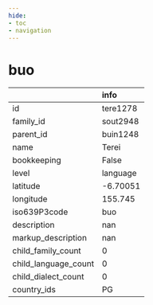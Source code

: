 ```yaml
---
hide:
- toc
- navigation
---
```

# buo
|                      | info     |
|:---------------------|:---------|
| id                   | tere1278 |
| family_id            | sout2948 |
| parent_id            | buin1248 |
| name                 | Terei    |
| bookkeeping          | False    |
| level                | language |
| latitude             | -6.70051 |
| longitude            | 155.745  |
| iso639P3code         | buo      |
| description          | nan      |
| markup_description   | nan      |
| child_family_count   | 0        |
| child_language_count | 0        |
| child_dialect_count  | 0        |
| country_ids          | PG       |